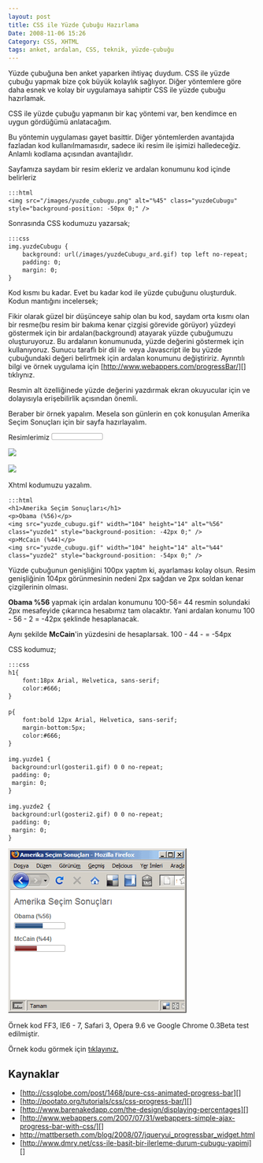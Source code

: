 ```yaml
---
layout: post
title: CSS ile Yüzde Çubuğu Hazırlama
Date: 2008-11-06 15:26
Category: CSS, XHTML
tags: anket, ardalan, CSS, teknik, yüzde-çubuğu
---
```


Yüzde çubuğuna ben anket yaparken ihtiyaç duydum. CSS ile yüzde çubuğu
yapmak bize çok büyük kolaylık sağlıyor. Diğer yöntemlere göre daha
esnek ve kolay bir uygulamaya sahiptir CSS ile yüzde çubuğu hazırlamak.

CSS ile yüzde çubuğu yapmanın bir kaç yöntemi var, ben kendimce en uygun
gördüğümü anlatacağım.

Bu yöntemin uygulaması gayet basittir. Diğer yöntemlerden avantajıda
fazladan kod kullanılmamasıdır, sadece iki resim ile işimizi
halledeceğiz. Anlamlı kodlama açısından avantajlıdır.



Sayfamıza saydam bir resim ekleriz ve ardalan konumunu kod içinde
belirleriz

	:::html
	<img src="/images/yuzde_cubugu.png" alt="%45" class="yuzdeCubugu" style="background-position: -50px 0;" />

Sonrasında CSS kodumuzu yazarsak;

	:::css
	img.yuzdeCubugu {
		background: url(/images/yuzdeCubugu_ard.gif) top left no-repeat;
		padding: 0;
		margin: 0;
	}

Kod kısmı bu kadar. Evet bu kadar kod ile yüzde çubuğunu oluşturduk.
Kodun mantığını incelersek;

Fikir olarak güzel bir düşünceye sahip olan bu kod, saydam orta kısmı
olan bir resme(bu resim bir bakıma kenar çizgisi görevide görüyor)
yüzdeyi göstermek için bir ardalan(background) atayarak yüzde çubuğumuzu
oluşturuyoruz. Bu ardalanın konumunuda, yüzde değerini göstermek için
kullanıyoruz. Sunucu taraflı bir dil ile  veya Javascript ile bu yüzde
çubuğundaki değeri belirtmek için ardalan konumunu değiştiririz.
Ayrıntılı bilgi ve örnek uygulama için
[http://www.webappers.com/progressBar/][] tıklıynız.

Resmin alt özelliğinede yüzde değerini yazdırmak ekran okuyucular için
ve dolayısıyla erişebilirlik açısından önemli.

Beraber bir örnek yapalım. Mesela son günlerin en çok konuşulan Amerika
Seçim Sonuçları için bir sayfa hazırlayalım.

Resimlerimiz
![yüzde çubugu][]

![][100]

![][1]

Xhtml kodumuzu yazalım.

	:::html
	<h1>Amerika Seçim Sonuçları</h1>
	<p>Obama (%56)</p>
	<img src="yuzde_cubugu.gif" width="104" height="14" alt="%56" class="yuzde1" style="background-position: -42px 0;" />
	<p>McCain (%44)</p>
	<img src="yuzde_cubugu.gif" width="104" height="14" alt="%44" class="yuzde2" style="background-position: -54px 0;" />

Yüzde çubuğunun genişliğini 100px yaptım ki, ayarlaması kolay olsun.
Resim genişliğinin 104px görünmesinin nedeni 2px sağdan ve 2px soldan
kenar çizgilerinin olması.

**Obama %56** yapmak için ardalan konumunu 100-56= 44 resmin solundaki
2px mesafeyide çıkarınca hesabımız tam olacaktır. Yani ardalan konumu
100 - 56 - 2 = -42px şeklinde hesaplanacak.

Aynı şekilde **McCain**'in yüzdesini de hesaplarsak. 100 - 44 - = -54px

CSS kodumuz;

	:::css
	h1{
	    font:18px Arial, Helvetica, sans-serif;
	    color:#666;
	}

	p{
	    font:bold 12px Arial, Helvetica, sans-serif;
	    margin-bottom:5px;
	    color:#666;
	}

	img.yuzde1 {
	 background:url(gosteri1.gif) 0 0 no-repeat;
	 padding: 0;
	 margin: 0;
	}

	img.yuzde2 {
	 background:url(gosteri2.gif) 0 0 no-repeat;
	 padding: 0;
	 margin: 0;
	}

![anket sonuç ekranı][]

Örnek kod FF3, IE6 - 7, Safari 3, Opera 9.6 ve Google Chrome 0.3Beta
test edilmiştir.

Örnek kodu görmek için [tıklayınız.][]

## Kaynaklar

-   [http://cssglobe.com/post/1468/pure-css-animated-progress-bar][]
-   [http://pootato.org/tutorials/css/css-progress-bar/][]
-   [http://www.barenakedapp.com/the-design/displaying-percentages][]
-   [http://www.webappers.com/2007/07/31/webappers-simple-ajax-progress-bar-with-css/][]
-   http://mattberseth.com/blog/2008/07/jqueryui_progressbar_widget.html
-   [http://www.dmry.net/css-ile-basit-bir-ilerleme-durum-cubugu-yapimi][]

  [%45]: /images/yuzde_cubugu.png
  [http://www.webappers.com/progressBar/]: http://www.webappers.com/progressBar/
    "yüzde çubuğu demo"
  [yüzde çubugu]: /images/yuzde_cubugu.gif
  [100]: /images/gosteri1.gif
  [1]: /images/gosteri2.gif
  [%56]: yuzde_cubugu.gif
  [anket sonuç ekranı]: /images/anket_sonuc_ekrani.gif
  [tıklayınız.]: /dokumanlar/yuzde_cubugu.html
  [http://cssglobe.com/post/1468/pure-css-animated-progress-bar]: http://cssglobe.com/post/1468/pure-css-animated-progress-bar
  [http://pootato.org/tutorials/css/css-progress-bar/]: http://pootato.org/tutorials/css/css-progress-bar/
  [http://www.barenakedapp.com/the-design/displaying-percentages]: http://www.barenakedapp.com/the-design/displaying-percentages
  [http://www.webappers.com/2007/07/31/webappers-simple-ajax-progress-bar-with-css/]: http://www.webappers.com/2007/07/31/webappers-simple-ajax-progress-bar-with-css/
  [http://www.dmry.net/css-ile-basit-bir-ilerleme-durum-cubugu-yapimi]: http://www.dmry.net/css-ile-basit-bir-ilerleme-durum-cubugu-yapimi
